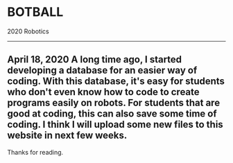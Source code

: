 # BOTBALL
2020 Robotics

-----------------------------------------------------------------------------
April 18, 2020
A long time ago, I started developing a database for an easier way of coding. 
With this database, it's easy for students who don't even know how to code to 
create programs easily on robots. For students that are good at coding, this 
can also save some time of coding. 
I think I will upload some new files to this website in next few weeks.
-----------------------------------------------------------------------------
Thanks for reading.
